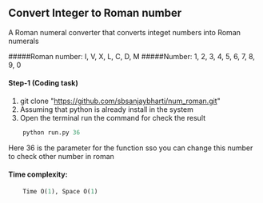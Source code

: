 ## Convert Integer to Roman number

A Roman numeral converter that converts integet numbers into Roman numerals

#####Roman number: I, V, X, L, C, D, M
#####Number: 1, 2, 3, 4, 5, 6, 7, 8, 9, 0

#### Step-1 (Coding task)
1. git clone "https://github.com/sbsanjaybharti/num_roman.git"
2. Assuming that python is already install in the system
3. Open the terminal run the command for check the result
```python
    python run.py 36
```
Here 36 is the parameter for the function sso you can change this number to check other number in roman

#### Time complexity:
```python
    Time O(1), Space O(1)
```



 